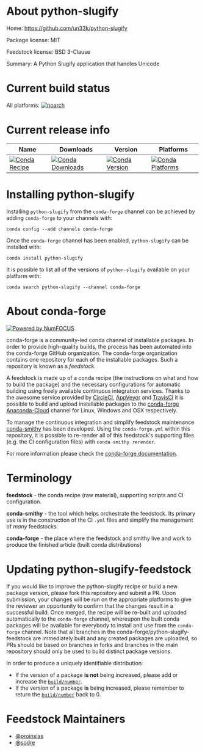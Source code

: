 <!--
# -*- mode: jinja -*-
-->

About python-slugify
====================

Home: https://github.com/un33k/python-slugify

Package license: MIT

Feedstock license: BSD 3-Clause

Summary: A Python Slugify application that handles Unicode



Current build status
====================

All platforms:
[![noarch](https://img.shields.io/circleci/project/github/conda-forge/python-slugify-feedstock/master.svg?label=noarch)](https://circleci.com/gh/conda-forge/python-slugify-feedstock)

Current release info
====================

| Name | Downloads | Version | Platforms |
| --- | --- | --- | --- |
| [![Conda Recipe](https://img.shields.io/badge/recipe-python--slugify-green.svg)](https://anaconda.org/conda-forge/python-slugify) | [![Conda Downloads](https://img.shields.io/conda/dn/conda-forge/python-slugify.svg)](https://anaconda.org/conda-forge/python-slugify) | [![Conda Version](https://img.shields.io/conda/vn/conda-forge/python-slugify.svg)](https://anaconda.org/conda-forge/python-slugify) | [![Conda Platforms](https://img.shields.io/conda/pn/conda-forge/python-slugify.svg)](https://anaconda.org/conda-forge/python-slugify) |

Installing python-slugify
=========================

Installing `python-slugify` from the `conda-forge` channel can be achieved by adding `conda-forge` to your channels with:

```
conda config --add channels conda-forge
```

Once the `conda-forge` channel has been enabled, `python-slugify` can be installed with:

```
conda install python-slugify
```

It is possible to list all of the versions of `python-slugify` available on your platform with:

```
conda search python-slugify --channel conda-forge
```


About conda-forge
=================

[![Powered by NumFOCUS](https://img.shields.io/badge/powered%20by-NumFOCUS-orange.svg?style=flat&colorA=E1523D&colorB=007D8A)](http://numfocus.org)

conda-forge is a community-led conda channel of installable packages.
In order to provide high-quality builds, the process has been automated into the
conda-forge GitHub organization. The conda-forge organization contains one repository
for each of the installable packages. Such a repository is known as a *feedstock*.

A feedstock is made up of a conda recipe (the instructions on what and how to build
the package) and the necessary configurations for automatic building using freely
available continuous integration services. Thanks to the awesome service provided by
[CircleCI](https://circleci.com/), [AppVeyor](https://www.appveyor.com/)
and [TravisCI](https://travis-ci.org/) it is possible to build and upload installable
packages to the [conda-forge](https://anaconda.org/conda-forge)
[Anaconda-Cloud](https://anaconda.org/) channel for Linux, Windows and OSX respectively.

To manage the continuous integration and simplify feedstock maintenance
[conda-smithy](https://github.com/conda-forge/conda-smithy) has been developed.
Using the ``conda-forge.yml`` within this repository, it is possible to re-render all of
this feedstock's supporting files (e.g. the CI configuration files) with ``conda smithy rerender``.

For more information please check the [conda-forge documentation](https://conda-forge.org/docs/).

Terminology
===========

**feedstock** - the conda recipe (raw material), supporting scripts and CI configuration.

**conda-smithy** - the tool which helps orchestrate the feedstock.
                   Its primary use is in the construction of the CI ``.yml`` files
                   and simplify the management of *many* feedstocks.

**conda-forge** - the place where the feedstock and smithy live and work to
                  produce the finished article (built conda distributions)


Updating python-slugify-feedstock
=================================

If you would like to improve the python-slugify recipe or build a new
package version, please fork this repository and submit a PR. Upon submission,
your changes will be run on the appropriate platforms to give the reviewer an
opportunity to confirm that the changes result in a successful build. Once
merged, the recipe will be re-built and uploaded automatically to the
`conda-forge` channel, whereupon the built conda packages will be available for
everybody to install and use from the `conda-forge` channel.
Note that all branches in the conda-forge/python-slugify-feedstock are
immediately built and any created packages are uploaded, so PRs should be based
on branches in forks and branches in the main repository should only be used to
build distinct package versions.

In order to produce a uniquely identifiable distribution:
 * If the version of a package **is not** being increased, please add or increase
   the [``build/number``](https://conda.io/docs/user-guide/tasks/build-packages/define-metadata.html#build-number-and-string).
 * If the version of a package **is** being increased, please remember to return
   the [``build/number``](https://conda.io/docs/user-guide/tasks/build-packages/define-metadata.html#build-number-and-string)
   back to 0.

Feedstock Maintainers
=====================

* [@proinsias](https://github.com/proinsias/)
* [@sodre](https://github.com/sodre/)

